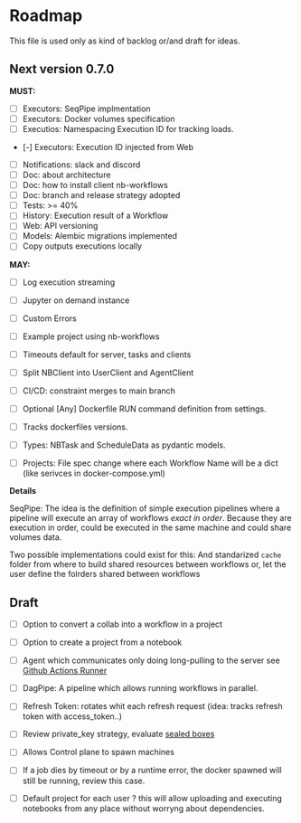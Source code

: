 # Roadmap

This file is used only as kind of backlog or/and draft for ideas. 

## Next version 0.7.0

**MUST:**

- [ ] Executors: SeqPipe implmentation
- [ ] Executors: Docker volumes specification
- [ ] Executios: Namespacing Execution ID for tracking loads. 
- [-] Executors: Execution ID injected from Web 
- [ ] Notifications: slack and discord
- [ ] Doc: about architecture
- [ ] Doc: how to install client nb-workflows
- [ ] Doc: branch and release strategy adopted
- [ ] Tests: >= 40%
- [ ] History: Execution result of a Workflow
- [ ] Web: API versioning
- [ ] Models: Alembic migrations implemented
- [ ] Copy outputs executions locally

**MAY:**

- [ ] Log execution streaming
- [ ] Jupyter on demand instance
- [ ] Custom Errors
- [ ] Example project using nb-workflows
- [ ] Timeouts default for server, tasks and clients
- [ ] Split NBClient into UserClient and AgentClient
- [ ] CI/CD: constraint merges to main branch
- [ ] Optional [Any] Dockerfile RUN command definition from settings.
- [ ] Tracks dockerfiles versions.
- [ ] Types: NBTask and ScheduleData as pydantic models.
- [ ] Projects: File spec change where each Workflow Name will be a dict (like serivces in docker-compose.yml)
 

**Details**

SeqPipe: The idea is the definition of simple execution pipelines where a pipeline will execute an array of workflows *exact in order*. 
Because they are execution in order, could be executed in the same machine and could share volumes data. 

Two possible implementations could exist for this:
And standarized `cache` folder from where to build shared resources between workflows or,
let the user define the folrders shared between workflows


## Draft

- [ ] Option to convert a collab into a workflow in a project 
- [ ] Option to create a project from a notebook
- [ ] Agent which communicates only doing long-pulling to the server see [Github Actions Runner](https://github.com/actions/runner) 
- [ ] DagPipe: A pipeline which allows running workflows in parallel.
- [ ] Refresh Token: rotates whit each refresh request (idea: tracks refresh token with access_token..)
- [ ] Review private_key strategy, evaluate [sealed boxes](https://libsodium.gitbook.io/doc/public-key_cryptography/sealed_boxes) 
- [ ] Allows Control plane to spawn machines
- [ ] If a job dies by timeout or by a runtime error, the docker spawned will still be running, review this case. 
- [ ] Default project for each user ? this will allow uploading and executing notebooks from any place without worryng about dependencies. 
 

